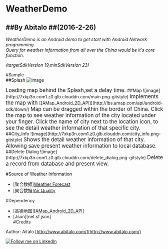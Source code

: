 WeatherDemo
====
##By Abitalo
##(2016-2-26)
----
<i>WeatherDemo is an Android demo to get start with Android Network programming.  
Query for weather information from all over the China would be it's core function.

(targetSdkVersion 19,minSdkVersion 23)  </i>

#Sample  
##Splash
![image](http://7xkp3n.com1.z0.glb.clouddn.com/splash.png-gitstyle)
  
<big>
	Loading map behind the Splash,set a delay time.
</big>  
##Map
![image](http://7xkp3n.com1.z0.glb.clouddn.com/main.png-gitstyle)  

<big>
	Implements the map with 
</big>
	[[AMap_Android_2D_API]](http://lbs.amap.com/api/android-sdk/down/)
<big>
	Map can be dragged within the border of China. 
	Click the map to see weather information of the city located under your finger.
	Click the name of city next to the location icon, to see the detail weather information of that specific city.
</big>  
##City_Info
![image](http://7xkp3n.com1.z0.glb.clouddn.com/city_info.png-gitstyle)  

<big>
	Shows the detail weather information of that city.
	Allowing save present weather information to local database.
</big> 
##Delete Dialog
![image](http://7xkp3n.com1.z0.glb.clouddn.com/delete_dialog.png-gitstyle)  

<big>
	 Delete a record from database and present view.
</big>

#Source of Weather Information
* [聚合数据][Weather Forecast](https://www.juhe.cn/docs/api/id/39)  
* [聚合数据][Air Quality](https://www.juhe.cn/docs/api/id/33)  

#Dependency
* [高德地图][[AMap_Android_2D_API]](http://lbs.amap.com/api/android-sdk/down/)  
* [Json][net.sf.json]  
#Credits

Author: Aitalo [http://www.abitalo.com/](http://www.abitalo.com/)

<a href="https://cn.linkedin.com/in/abitalo">
  <img alt="Follow me on LinkedIn"
       src="https://raw.githubusercontent.com/florent37/DaVinci/master/mobile/src/main/res/drawable-hdpi/linkedin.png" />
</a>
